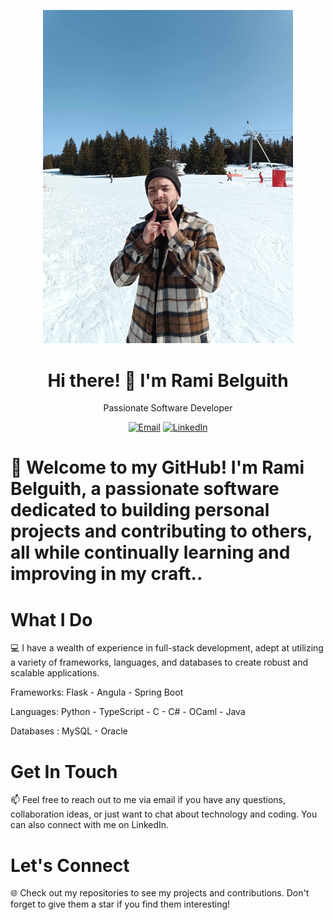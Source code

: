 <p align="center">
  <img src="https://github.com/belguitR/BelguitR/blob/main/441224672_974950327625880_2364185209449401006_n.jpg?raw=true" alt="Rami Belguith" width="400">
</p>

<h1 align="center">Hi there! 👋 I'm Rami Belguith</h1>
<p align="center">
  Passionate Software Developer
</p>
<p align="center">
  <a href="mailto:belguithrami150@gmail.com"><img src="https://img.shields.io/badge/Email-Drop%20Me%20A%20Message-blue?style=flat-square&logo=gmail" alt="Email"></a>
  <a href="https://www.linkedin.com/in/rami-belguith-a69830298/"><img src="https://img.shields.io/badge/LinkedIn-Connect%20With%20Me-blue?style=flat-square&logo=linkedin" alt="LinkedIn"></a>
</p>


# 🚀  Welcome to my GitHub! I'm Rami Belguith, a passionate software dedicated to building personal projects and contributing to others, all while continually learning and improving in my craft..

# What I Do
💻  I have a wealth of experience in full-stack development, adept at utilizing a variety of frameworks, languages, and databases to create robust and scalable applications.

Frameworks: Flask - Angula - Spring Boot

Languages: Python - TypeScript - C - C# - OCaml - Java

Databases : MySQL - Oracle


# Get In Touch
📫 Feel free to reach out to me via email if you have any questions, collaboration ideas, or just want to chat about technology and coding. You can also connect with me on LinkedIn.

# Let's Connect 
🌐 Check out my repositories to see my projects and contributions. Don't forget to give them a star if you find them interesting! 
